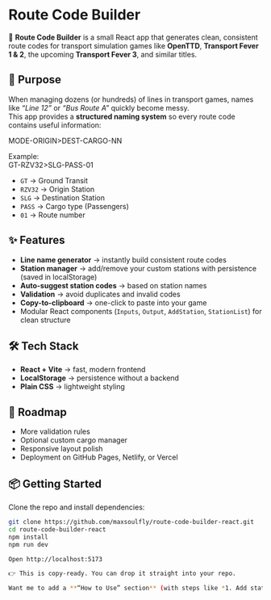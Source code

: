 # Route Code Builder

🚦 **Route Code Builder** is a small React app that generates clean, consistent route codes for transport simulation games like **OpenTTD**, **Transport Fever 1 & 2**, the upcoming **Transport Fever 3**, and similar titles.  

## 🎯 Purpose
When managing dozens (or hundreds) of lines in transport games, names like *“Line 12”* or *“Bus Route A”* quickly become messy.  
This app provides a **structured naming system** so every route code contains useful information:

MODE-ORIGIN>DEST-CARGO-NN

Example:  
GT-RZV32>SLG-PASS-01

- `GT` → Ground Transit  
- `RZV32` → Origin Station  
- `SLG` → Destination Station  
- `PASS` → Cargo type (Passengers)  
- `01` → Route number  

## ✨ Features
- **Line name generator** → instantly build consistent route codes  
- **Station manager** → add/remove your custom stations with persistence (saved in localStorage)  
- **Auto-suggest station codes** → based on station names  
- **Validation** → avoid duplicates and invalid codes  
- **Copy-to-clipboard** → one-click to paste into your game  
- Modular React components (`Inputs`, `Output`, `AddStation`, `StationList`) for clean structure  

## 🛠 Tech Stack
- **React + Vite** → fast, modern frontend  
- **LocalStorage** → persistence without a backend  
- **Plain CSS** → lightweight styling  

## 🚀 Roadmap
- More validation rules  
- Optional custom cargo manager  
- Responsive layout polish  
- Deployment on GitHub Pages, Netlify, or Vercel  

## 📦 Getting Started
Clone the repo and install dependencies:
```bash
git clone https://github.com/maxsoulfly/route-code-builder-react.git
cd route-code-builder-react
npm install
npm run dev

Open http://localhost:5173

👉 This is copy-ready. You can drop it straight into your repo.  

Want me to add a **“How to Use” section** (with steps like *1. Add stations → 2. Pick mode/cargo → 3. Copy code*) so it’s beginner-friendly?
